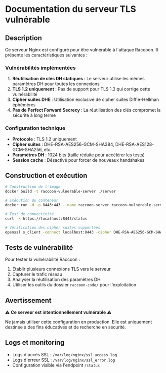 # Documentation du serveur TLS vulnérable

## Description

Ce serveur Nginx est configuré pour être vulnérable à l'attaque Raccoon. Il présente les caractéristiques suivantes :

### Vulnérabilités implémentées

1. **Réutilisation de clés DH statiques** : Le serveur utilise les mêmes paramètres DH pour toutes les connexions
2. **TLS 1.2 uniquement** : Pas de support pour TLS 1.3 qui corrige cette vulnérabilité
3. **Cipher suites DHE** : Utilisation exclusive de cipher suites Diffie-Hellman éphémères
4. **Pas de Perfect Forward Secrecy** : La réutilisation des clés compromet la sécurité à long terme

### Configuration technique

- **Protocole** : TLS 1.2 uniquement
- **Cipher suites** : DHE-RSA-AES256-GCM-SHA384, DHE-RSA-AES128-GCM-SHA256, etc.
- **Paramètres DH** : 1024 bits (taille réduite pour accélérer les tests)
- **Session cache** : Désactivé pour forcer de nouveaux handshakes

## Construction et exécution

```bash
# Construction de l'image
docker build -t raccoon-vulnerable-server ./server

# Exécution du conteneur
docker run -d -p 8443:443 --name raccoon-server raccoon-vulnerable-server

# Test de connectivité
curl -k https://localhost:8443/status

# Vérification des cipher suites supportées
openssl s_client -connect localhost:8443 -cipher DHE-RSA-AES256-GCM-SHA384
```

## Tests de vulnérabilité

Pour tester la vulnérabilité Raccoon :

1. Établir plusieurs connexions TLS vers le serveur
2. Capturer le trafic réseau
3. Analyser la réutilisation des paramètres DH
4. Utiliser les outils du dossier `raccoon-code/` pour l'exploitation

## Avertissement

⚠️ **Ce serveur est intentionnellement vulnérable** ⚠️

Ne jamais utiliser cette configuration en production. Elle est uniquement destinée à des fins éducatives et de recherche en sécurité.

## Logs et monitoring

- Logs d'accès SSL : `/var/log/nginx/ssl_access.log`
- Logs d'erreur SSL : `/var/log/nginx/ssl_error.log`
- Configuration visible via l'endpoint `/status`